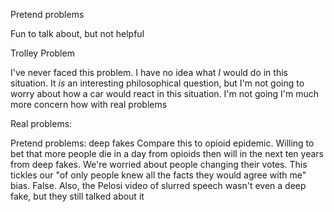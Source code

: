Pretend problems


Fun to talk about, but not helpful



Trolley Problem

I've never faced this problem. I have no idea what *I* would do in this situation. It *is* an interesting philosophical question, but I'm not going to worry about how a car would react in this situation. I'm not going I'm much more concern how with real problems





Real problems:

Pretend problems: deep fakes
Compare this to opioid epidemic. Willing to bet that more people die in a day from opioids then will in the next ten years from deep fakes. We're worried about people changing their votes. This tickles our "of only people knew all the facts they would agree with me" bias. False. 
Also, the Pelosi video of slurred speech wasn't even a deep fake, but they still talked about it



